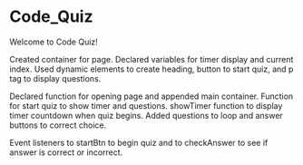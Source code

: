 # Code_Quiz

Welcome to Code Quiz!

Created container for page.
Declared variables for timer display and current index.
Used dynamic elements to create heading, button to start quiz, and p tag to display questions.

Declared function for opening page and appended main container.
Function for start quiz to show timer and questions.
showTimer function to display timer countdown when quiz begins.
Added questions to loop and answer buttons to correct choice.

Event listeners to startBtn to begin quiz and to checkAnswer to see if answer is correct or incorrect.
